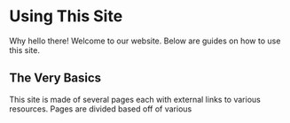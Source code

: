 # Using This Site
Why hello there! Welcome to our website. Below are guides on how to use this site.

## The Very Basics
This site is made of several pages each with external links to various resources. Pages are divided based off of various 